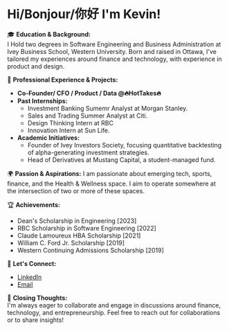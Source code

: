 # Hi/Bonjour/你好 I'm Kevin!

🎓 **Education & Background:**  
I Hold two degrees in Software Engineering and Business Administration at Ivey Business School, Western University. Born and raised in Ottawa, I've tailored my experiences around finance and technology, with experience in product and design.

🚀 **Professional Experience & Projects:**  
- **Co-Founder/ CFO / Product / Data @🔥HotTakes🔥** 
- **Past Internships:** 
  - Investment Banking Sumemr Analyst at Morgan Stanley.
  - Sales and Trading Summer Analyst at Citi.
  - Design Thinking Intern at RBC
  - Innovation Intern at Sun Life.
- **Academic Initiatives:** 
  - Founder of Ivey Investors Society, focusing quantitative backtesting of alpha-generating investment strategies.
  - Head of Derivatives at Mustang Capital, a student-managed fund.

🌍 **Passion & Aspirations:**
I am passionate about emerging tech, sports, finance, and the Health & Wellness space. I aim to operate somewhere at the intersection of two or more of these spaces. 

🏆 **Achievements:**  
- Dean's Scholarship in Engineering [2023]
- RBC Scholarship in Software Engineering [2022]
- Claude Lamoureux HBA Scholarship [2021]
- William C. Ford Jr. Scholarship [2019]
- Western Continuing Admissions Scholarship [2019]

🔗 **Let's Connect:**  
- [LinkedIn](https://www.linkedin.com/in/kevin-jing/)
- [Email](kevin@hottakesapp.com)

🙏 **Closing Thoughts:**  
I'm always eager to collaborate and engage in discussions around finance, technology, and entrepreneurship. Feel free to reach out for collaborations or to share insights!


